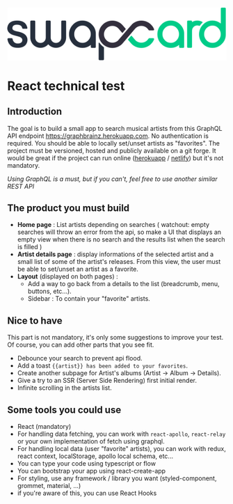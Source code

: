 ![Logo Swapcard](./assets/logo_swapcard.svg)

# React technical test

## Introduction

The goal is to build a small app to search musical artists from this GraphQL API endpoint <https://graphbrainz.herokuapp.com>.
No authentication is required.
You should be able to locally set/unset artists as "favorites".
The project must be versioned, hosted and publicly available on a git forge.
It would be great if the project can run online ([herokuapp](https://www.heroku.com) / [netlify](https://www.netlify.com)) but it's not mandatory.

_Using GraphQL is a must, but if you can't, feel free to use another similar REST API_

## The product you must build

- **Home page** :
  List artists depending on searches
  (
  watchout: empty searches will throw an error from the api,
  so make a UI that displays an empty view when there is no search
  and the results list when the search is filled
  )
- **Artist details page** :
  display informations of the selected artist and a small list of some of the artist's releases.
  From this view, the user must be able to set/unset an artist as a favorite.
- **Layout** (displayed on both pages) :
  - Add a way to go back from a details to the list (breadcrumb, menu, buttons, etc...).
  - Sidebar : To contain your "favorite" artists.

## Nice to have

This part is not mandatory,
it's only some suggestions to improve your test.
Of course, you can add other parts that you see fit.

- Debounce your search to prevent api flood.
- Add a toast `{{artist}} has been added to your favorites`.
- Create another subpage for Artist's albums (Artist -> Album -> Details).
- Give a try to an SSR (Server Side Rendering) first initial render.
- Infinite scrolling in the artists list.

## Some tools you could use

- React (mandatory)
- For handling data fetching,
  you can work with `react-apollo`, `react-relay`
  or your own implementation of fetch using graphql.
- For handling local data (user "favorite" artists),
  you can work with redux, react context, localStorage, apollo local schema, etc...
- You can type your code using typescript or flow
- You can bootstrap your app using react-create-app
- For styling, use any framework / library you want
  (styled-component, grommet, material, ...)
- if you're aware of this, you can use React Hooks
